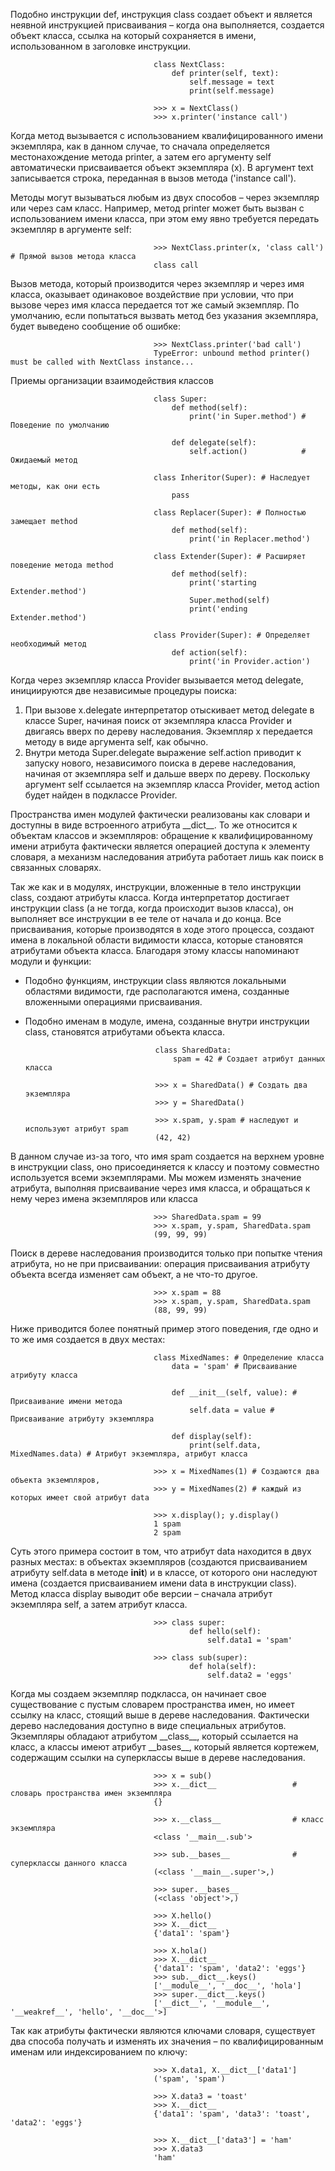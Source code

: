 Подобно инструкции def, инструкция class создает объект и является неявной инструкцией присваивания – когда она выполняется, создается объект класса, ссылка на который сохраняется в имени, использованном в заголовке инструкции.

                                    class NextClass:
                                        def printer(self, text):
                                            self.message = text
                                            print(self.message)

                                    >>> x = NextClass()
                                    >>> x.printer('instance call')        

Когда метод вызывается с использованием квалифицированного имени экземпляра, как в данном случае, то сначала определяется местонахождение метода printer, а затем его аргументу self автоматически присваивается объект экземпляра (x). В аргумент text записывается строка, переданная в вызов метода ('instance call').

Методы могут вызываться любым из двух способов – через экземпляр или через сам класс. Например, метод printer может быть вызван с использованием имени класса, при этом ему явно требуется передать экземпляр в аргументе self:

                                    >>> NextClass.printer(x, 'class call') # Прямой вызов метода класса
                                    class call

Вызов метода, который производится через экземпляр и через имя класса, оказывает одинаковое воздействие при условии, что при вызове через имя класса передается тот же самый экземпляр. По умолчанию, если попытаться вызвать
метод без указания экземпляра, будет выведено сообщение об ошибке:

                                    >>> NextClass.printer('bad call')
                                    TypeError: unbound method printer() must be called with NextClass instance...

Приемы организации взаимодействия классов

                                    class Super:
                                        def method(self):
                                            print('in Super.method') # Поведение по умолчанию
                                        
                                        def delegate(self):
                                            self.action()            # Ожидаемый метод

                                    class Inheritor(Super): # Наследует методы, как они есть
                                        pass

                                    class Replacer(Super): # Полностью замещает method
                                        def method(self):
                                            print('in Replacer.method')

                                    class Extender(Super): # Расширяет поведение метода method
                                        def method(self):
                                            print('starting Extender.method')
                                            Super.method(self)
                                            print('ending Extender.method')

                                    class Provider(Super): # Определяет необходимый метод
                                        def action(self):
                                            print('in Provider.action')

Когда через экземпляр класса Provider вызывается метод delegate, инициируются две независимые процедуры поиска:
1. При вызове x.delegate интерпретатор отыскивает метод delegate в классе Super, начиная поиск от экземпляра класса Provider и двигаясь вверх по дереву наследования. Экземпляр x передается методу в виде аргумента self, как обычно.
2. Внутри метода Super.delegate выражение self.action приводит к запуску нового, независимого поиска в дереве наследования, начиная от экземпляра self и дальше вверх по дереву. Поскольку аргумент self ссылается на экземпляр класса Provider, метод action будет найден в подклассе Provider.

Пространства имен модулей фактически реализованы как словари и доступны в виде встроенного атрибута \_\_dict\_\_. То же относится к объектам классов и экземпляров: обращение к квалифицированному имени атрибута фактически является операцией доступа к элементу словаря, а механизм наследования атрибута работает лишь как поиск в связанных словарях.

Так же как и в модулях, инструкции, вложенные в тело инструкции class, создают атрибуты класса. Когда интерпретатор достигает инструкции class (а не тогда, когда происходит вызов класса), он выполняет все инструкции в ее теле от начала и до конца. Все присваивания, которые производятся в ходе этого процесса, создают имена в локальной области видимости класса, которые становятся атрибутами объекта класса. Благодаря этому классы напоминают
модули и функции:
 - Подобно функциям, инструкции class являются локальными областями видимости, где располагаются имена, созданные вложенными операциями присваивания.
 - Подобно именам в модуле, имена, созданные внутри инструкции class, становятся атрибутами объекта класса.

                                    class SharedData:
                                        spam = 42 # Создает атрибут данных класса

                                    >>> x = SharedData() # Создать два экземпляра
                                    >>> y = SharedData()

                                    >>> x.spam, y.spam # наследуют и используют атрибут spam
                                    (42, 42)

В данном случае из-за того, что имя spam создается на верхнем уровне в инструкции class, оно присоединяется к классу и поэтому совместно используется всеми экземплярами. Мы можем изменять значение атрибута, выполняя присваивание через имя класса, и обращаться к нему через имена экземпляров или класса

                                    >>> SharedData.spam = 99
                                    >>> x.spam, y.spam, SharedData.spam
                                    (99, 99, 99)

Поиск в дереве наследования производится только при попытке чтения атрибута, но не при присваивании: операция присваивания атрибуту объекта всегда изменяет сам объект, а не что-то другое.  

                                    >>> x.spam = 88
                                    >>> x.spam, y.spam, SharedData.spam
                                    (88, 99, 99)


Ниже приводится более понятный пример этого поведения, где одно и то же имя создается в двух местах:

                                    class MixedNames: # Определение класса
                                        data = 'spam' # Присваивание атрибуту класса
                                        
                                        def __init__(self, value): # Присваивание имени метода
                                            self.data = value # Присваивание атрибуту экземпляра
                                        
                                        def display(self):
                                            print(self.data, MixedNames.data) # Атрибут экземпляра, атрибут класса

                                    >>> x = MixedNames(1) # Создаются два объекта экземпляров,
                                    >>> y = MixedNames(2) # каждый из которых имеет свой атрибут data

                                    >>> x.display(); y.display()
                                    1 spam
                                    2 spam

Суть этого примера состоит в том, что атрибут data находится в двух разных местах: в объектах экземпляров (создаются присваиванием атрибуту self.data в методе __init__) и в классе, от которого они наследуют имена (создается присваиванием имени data в инструкции class). Метод класса display выводит обе версии – сначала атрибут экземпляра self, а затем атрибут класса.

                                    >>> class super:
                                            def hello(self):
                                                self.data1 = 'spam'

                                    >>> class sub(super):
                                            def hola(self):
                                                self.data2 = 'eggs'

Когда мы создаем экземпляр подкласса, он начинает свое существование с пустым словарем пространства имен, но имеет ссылку на класс, стоящий выше в дереве наследования. Фактически дерево наследования доступно в виде специальных атрибутов. Экземпляры обладают атрибутом \_\_class\_\_, который ссылается на класс, а классы имеют атрибут
\_\_bases\_\_, который является кортежем, содержащим ссылки на суперклассы выше в дереве наследования.

                                    >>> x = sub()
                                    >>> x.__dict__                 # словарь пространства имен экземпляра
                                    {}

                                    >>> x.__class__                # класс экземпляра
                                    <class '__main__.sub'>

                                    >>> sub.__bases__              # суперклассы данного класса
                                    (<class '__main__.super'>,)

                                    >>> super.__bases__
                                    (<class 'object'>,)

                                    >>> X.hello()
                                    >>> X.__dict__
                                    {'data1': 'spam'}

                                    >>> X.hola()
                                    >>> X.__dict__
                                    {'data1': 'spam', 'data2': 'eggs'}
                                    >>> sub.__dict__.keys()
                                    ['__module__', '__doc__', 'hola']
                                    >>> super.__dict__.keys()
                                    ['__dict__', '__module__', '__weakref__', 'hello', '__doc__'>]

Так как атрибуты фактически являются ключами словаря, существует два способа получать и изменять их значения – по квалифицированным именам или индексированием по ключу:

                                    >>> X.data1, X.__dict__['data1']
                                    ('spam', 'spam')

                                    >>> X.data3 = 'toast'
                                    >>> X.__dict__
                                    {'data1': 'spam', 'data3': 'toast', 'data2': 'eggs'}

                                    >>> X.__dict__['data3'] = 'ham'
                                    >>> X.data3
                                    'ham'

